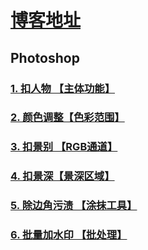 # [博客地址](https://norvca.github.io/Design/)

## Photoshop
### [1. 扣人物 【主体功能】](https://norvca.github.io/Design/#/posts/1)
### [2. 颜色调整【色彩范围】](https://norvca.github.io/Design/#/posts/2)
### [3. 扣景别 【RGB通道】](https://norvca.github.io/Design/#/posts/3)
### [4. 扣景深【景深区域】](https://norvca.github.io/Design/#/posts/4)
### [5. 除边角污渍 【涂抹工具】](https://norvca.github.io/Design/#/posts/5)
### [6. 批量加水印 【批处理】](https://norvca.github.io/Design/#/posts/6)
